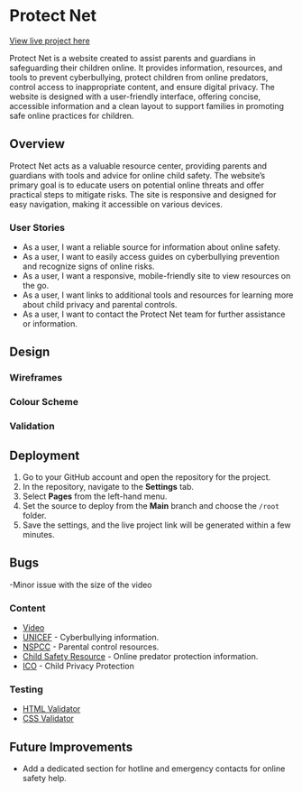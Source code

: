 # Protect Net

[View live project here](https://mali-539.github.io/ProtectNet-Project/)

Protect Net is a website created to assist parents and guardians in safeguarding their children online. It provides information, resources, and tools to prevent cyberbullying, protect children from online predators, control access to inappropriate content, and ensure digital privacy. The website is designed with a user-friendly interface, offering concise, accessible information and a clean layout to support families in promoting safe online practices for children.

## Overview

Protect Net acts as a valuable resource center, providing parents and guardians with tools and advice for online child safety. The website’s primary goal is to educate users on potential online threats and offer practical steps to mitigate risks. The site is responsive and designed for easy navigation, making it accessible on various devices.

### User Stories

- As a user, I want a reliable source for information about online safety.
- As a user, I want to easily access guides on cyberbullying prevention and recognize signs of online risks.
- As a user, I want a responsive, mobile-friendly site to view resources on the go.
- As a user, I want links to additional tools and resources for learning more about child privacy and parental controls.
- As a user, I want to contact the Protect Net team for further assistance or information.

## Design

### Wireframes

### Colour Scheme

### Validation

## Deployment

1. Go to your GitHub account and open the repository for the project.
2. In the repository, navigate to the **Settings** tab.
3. Select **Pages** from the left-hand menu.
4. Set the source to deploy from the **Main** branch and choose the `/root` folder.
5. Save the settings, and the live project link will be generated within a few minutes.

## Bugs

-Minor issue with the size of the video 

### Content

- [Video](https://www.youtube.com/embed/ZCZCXrCSU1I)
- [UNICEF](https://www.unicef.org/end-violence/how-to-stop-cyberbullying) - Cyberbullying information.
- [NSPCC](https://www.nspcc.org.uk/keeping-children-safe/online-safety/parental-controls/) - Parental control resources.
- [Child Safety Resource](https://childsafety.losangelescriminallawyer.pro) - Online predator protection information.
- [ICO](https://ico.org.uk/for-organisations/uk-gdpr-guidance-and-resources/childrens-information/childrens-code-guidance-and-resources/protecting-childrens-privacy-online-our-childrens-code-strategy/#:~:text=The%20Children's%20code%20was%20fully,protected%20within%20the%20digital%20world.) - Child Privacy Protection

### Testing

- [HTML Validator](https://validator.w3.org/)
- [CSS Validator](https://jigsaw.w3.org/css-validator/)

## Future Improvements

- Add a dedicated section for hotline and emergency contacts for online safety help.
